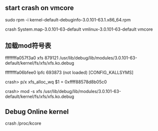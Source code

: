 
## start crash on vmcore

sudo rpm -i kernel-default-debuginfo-3.0.101-63.1.x86_64.rpm

crash System.map-3.0.101-63-default vmlinux-3.0.101-63-default vmcore


## 加载mod符号表
ffffffffa057f3a0  xfs                  879121  /usr/lib/debug/lib/modules/3.0.101-63-default/kernel/fs/xfs/xfs.ko.debug

ffffffffa06bfee0  lpfc                 693873  (not loaded)  [CONFIG_KALLSYMS]

crash> p/x xfs_alloc_wq
$1 = 0xffff88578d8b05c0

crash> mod -s xfs /usr/lib/debug/lib/modules/3.0.101-63-default/kernel/fs/xfs/xfs.ko.debug

## Debug Online kernel
crash /proc/kcore